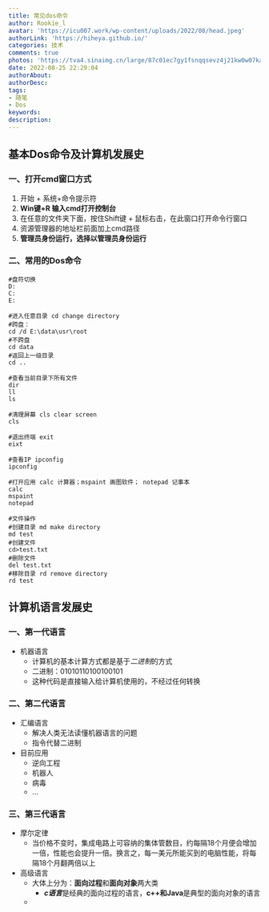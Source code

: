 ```yaml
---
title: 常见dos命令
author: Rookie_l
avatar: 'https://icu007.work/wp-content/uploads/2022/08/head.jpeg'
authorLink: 'https://hiheya.github.io/'
categories: 技术
comments: true
photos: 'https://tva4.sinaimg.cn/large/87c01ec7gy1fsnqqsevz4j21kw0w07ka.jpg'
date: 2022-08-25 22:29:04
authorAbout:
authorDesc:
tags: 
- 随笔
- Dos
keywords:
description:
---
```


## 基本Dos命令及计算机发展史

### 一、打开cmd窗口方式

1. 开始 + 系统+命令提示符
2. **Win键+R 输入cmd打开控制台**
3. 在任意的文件夹下面，按住Shift键 + 鼠标右击，在此窗口打开命令行窗口
4. 资源管理器的地址栏前面加上cmd路径
5. **管理员身份运行，选择以管理员身份运行**

### 二、常用的Dos命令

```shell
#盘符切换
D:
C:
E:

#进入任意目录 cd change directory
#跨盘：
cd /d E:\data\usr\root
#不跨盘
cd data
#返回上一级目录
cd ..

#查看当前目录下所有文件
dir 
ll
ls

#清理屏幕 cls clear screen
cls

#退出终端 exit
eixt

#查看IP ipconfig
ipconfig

#打开应用 calc 计算器；mspaint 画图软件； notepad 记事本
calc 
mspaint
notepad

#文件操作
#创建目录 md make directory
md test
#创建文件
cd>test.txt
#删除文件
del test.txt
#移除目录 rd remove directory
rd test

```

## 计算机语言发展史

### 一、第一代语言

- 机器语言
  - 计算机的基本计算方式都是基于*二进制*的方式
  - 二进制：01010110100100101
  - 这种代码是直接输入给计算机使用的，不经过任何转换

### 二、第二代语言

- 汇编语言
  - 解决人类无法读懂机器语言的问题
  - 指令代替二进制
- 目前应用
  - 逆向工程
  - 机器人
  - 病毒
  - ...

### 三、第三代语言

- 摩尔定律
  - 当价格不变时，集成电路上可容纳的集体管数目，约每隔18个月便会增加一倍，性能也会提升一倍。换言之，每一美元所能买到的电脑性能，将每隔18个月翻两倍以上
- 高级语言
  - 大体上分为：**面向过程**和**面向对象**两大类
    - ***c语言***是经典的面向过程的语言，**c++和Java**是典型的面向对象的语言
  - 
